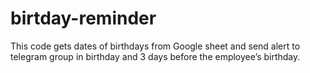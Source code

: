 # birtday-reminder
This code gets dates of birthdays from Google sheet and send alert to telegram group in birthday and 3 days before the employee’s birthday.
